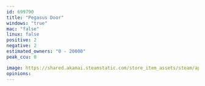 ```yaml
---
id: 699790
title: "Pegasus Door"
windows: "true"
mac: "false"
linux: false
positive: 2
negative: 2
estimated_owners: "0 - 20000"
peak_ccu: 0

image: https://shared.akamai.steamstatic.com/store_item_assets/steam/apps/699790/header.jpg?t=1504780026
opinions:
---
```

